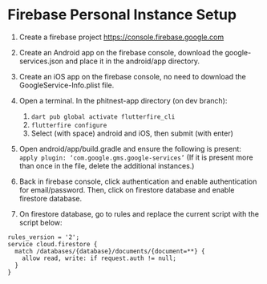 # Firebase Personal Instance Setup

1. Create a firebase project https://console.firebase.google.com

2. Create an Android app on the firebase console, download the google-services.json and place it in the android/app directory.

3. Create an iOS app on the firebase console, no need to download the GoogleService-Info.plist file.

4. Open a terminal. In the phitnest-app directory (on dev branch):
    1. ```dart pub global activate flutterfire_cli```
    2. ```flutterfire configure```
    3. Select (with space) android and iOS, then submit (with enter)

5. Open android/app/build.gradle and ensure the following is present: ```apply plugin: ‘com.google.gms.google-services’```
    (If it is present more than once in the file, delete the additional instances.)

6. Back in firebase console, click authentication and enable authentication for email/password. Then, click on firestore database and enable firestore database.

7. On firestore database, go to rules and replace the current script with the script below:
```
rules_version = '2';
service cloud.firestore {
  match /databases/{database}/documents/{document=**} {
    allow read, write: if request.auth != null;
  }
}
```

